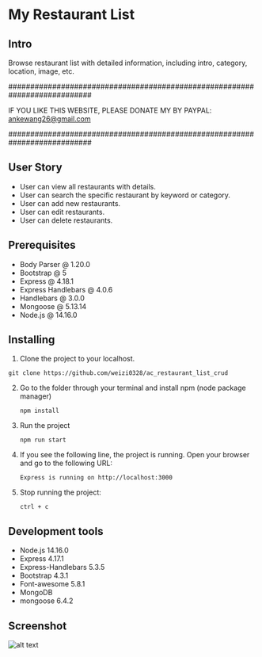 # My Restaurant List

## Intro

Browse restaurant list with detailed information, including intro, category, location, image, etc.

###########################################################################

IF YOU LIKE THIS WEBSITE, PLEASE DONATE MY BY PAYPAL: ankewang26@gmail.com

###########################################################################

## User Story

- User can view all restaurants with details.
- User can search the specific restaurant by keyword or category.
- User can add new restaurants.
- User can edit restaurants.
- User can delete restaurants.


## Prerequisites

- Body Parser @ 1.20.0
- Bootstrap @ 5
- Express @ 4.18.1
- Express Handlebars @ 4.0.6
- Handlebars @ 3.0.0
- Mongoose @ 5.13.14
- Node.js @ 14.16.0


## Installing

1. Clone the project to your localhost.
```
git clone https://github.com/weizi0328/ac_restaurant_list_crud
```
2. Go to the folder through your terminal and install npm (node package manager)

   ```
   npm install
   ```

3. Run the project

   ```
   npm run start
   ```

4. If you see the following line, the project is running. Open your browser and go to the following URL:

   ```
   Express is running on http://localhost:3000

   ```

5. Stop running the project:

   ```
   ctrl + c
   ```

## Development tools

- Node.js 14.16.0
- Express 4.17.1
- Express-Handlebars 5.3.5
- Bootstrap 4.3.1
- Font-awesome 5.8.1
- MongoDB
- mongoose 6.4.2

## Screenshot

![alt text](http://url/to/img.png)